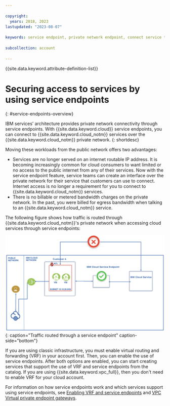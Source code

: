 ```yaml
---

copyright:
  years: 2018, 2023
lastupdated: "2023-08-07"

keywords: service endpoint, private network endpoint, connect service to private network, cloud service endpoints

subcollection: account

---
```


{{site.data.keyword.attribute-definition-list}}

# Securing access to services by using service endpoints
{: #service-endpoints-overview}

IBM services’ architecture provides private network connectivity through service endpoints. With {{site.data.keyword.cloud}} service endpoints, you can connect to {{site.data.keyword.cloud_notm}} services over the {{site.data.keyword.cloud_notm}} private network.
{: shortdesc}

Moving these workloads from the public network offers two advantages:

* Services are no longer served on an internet routable IP address. It is becoming increasingly common for cloud consumers to want limited or no access to the public internet from any of their services. Now with the service endpoint feature, service teams can create an interface over the private network for their service that customers can use to connect. Internet access is no longer a requirement for you to connect to {{site.data.keyword.cloud_notm}} services.
* There is no billable or metered bandwidth charges on the private network. In the past, you were billed for egress bandwidth when talking to an {{site.data.keyword.cloud_notm}} service. 

The following figure shows how traffic is routed through {{site.data.keyword.cloud_notm}}'s private network when accessing cloud services through service endpoints:

![IBM Cloud Service Endpoint](images/CSE.png "Traffic being routed through a service endpoint"){: caption="Traffic routed through a service endpoint" caption-side="bottom"}

If you are using classic infrastructure, you must enable virtual routing and forwarding (VRF) in your account first. Then, you can enable the use of service endpoints. After both options are enabled, you can start creating services that support the use of VRF and service endpoints from the catalog. If you are using {{site.data.keyword.vpc_full}}, then you don't need to enable VRF for your cloud account.

For information on how service endpoints work and which services support using service endpoints, see [Enabling VRF and service endpoints](/docs/account?topic=account-vrf-service-endpoint) and [VPC Virtual private endpoint gateways](/docs/vpc?topic=vpc-about-vpe).
